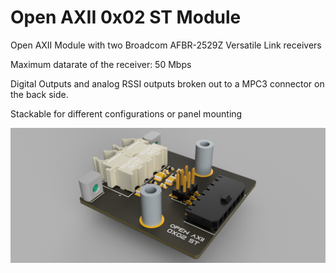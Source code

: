 # Open AXII 0x02 ST Module

Open AXII Module with two Broadcom AFBR-2529Z Versatile Link receivers

Maximum datarate of the receiver: 50 Mbps

Digital Outputs and analog RSSI outputs broken out to a MPC3 connector on the back side.

Stackable for different configurations or panel mounting

![Open AXII 0x02 ST](Broadcom%20Versatile%20Link/0x02%20ST/renderings/PCB%20v3.png)
